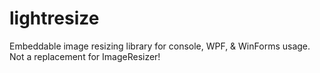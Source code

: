 lightresize
===========

Embeddable image resizing library for console, WPF, &amp; WinForms usage. Not a replacement for ImageResizer!